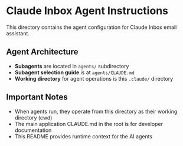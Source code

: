 # Claude Inbox Agent Instructions

This directory contains the agent configuration for Claude Inbox email assistant.

## Agent Architecture

- **Subagents** are located in `agents/` subdirectory
- **Subagent selection guide** is at `agents/CLAUDE.md`
- **Working directory** for agent operations is this `.claude/` directory

## Important Notes

- When agents run, they operate from this directory as their working directory (cwd)
- The main application CLAUDE.md in the root is for developer documentation
- This README provides runtime context for the AI agents
